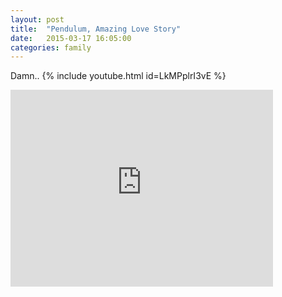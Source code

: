 ```yaml
---
layout: post
title:  "Pendulum, Amazing Love Story"
date:   2015-03-17 16:05:00
categories: family
---
```

Damn..
{% include youtube.html id=LkMPplrI3vE %}
<div class="vid">
<iframe width="420" height="315" src="https://www.youtube.com/embed/O26qmkHYrZs" frameborder="0" allowfullscreen></iframe>
</div>
